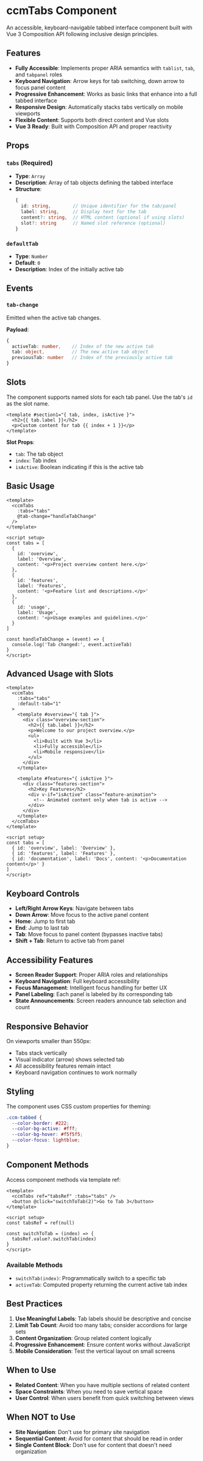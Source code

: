 # ccmTabs Component

An accessible, keyboard-navigable tabbed interface component built with Vue 3 Composition API following inclusive design principles.

## Features

- **Fully Accessible**: Implements proper ARIA semantics with `tablist`, `tab`, and `tabpanel` roles
- **Keyboard Navigation**: Arrow keys for tab switching, down arrow to focus panel content
- **Progressive Enhancement**: Works as basic links that enhance into a full tabbed interface
- **Responsive Design**: Automatically stacks tabs vertically on mobile viewports
- **Flexible Content**: Supports both direct content and Vue slots
- **Vue 3 Ready**: Built with Composition API and proper reactivity

## Props

### `tabs` (Required)
- **Type**: `Array`
- **Description**: Array of tab objects defining the tabbed interface
- **Structure**:
  ```typescript
  {
    id: string,        // Unique identifier for the tab/panel
    label: string,     // Display text for the tab
    content?: string,  // HTML content (optional if using slots)
    slot?: string      // Named slot reference (optional)
  }
  ```

### `defaultTab`
- **Type**: `Number`
- **Default**: `0`
- **Description**: Index of the initially active tab

## Events

### `tab-change`
Emitted when the active tab changes.

**Payload**:
```typescript
{
  activeTab: number,    // Index of the new active tab
  tab: object,          // The new active tab object
  previousTab: number   // Index of the previously active tab
}
```

## Slots

The component supports named slots for each tab panel. Use the tab's `id` as the slot name.

```vue
<template #section1="{ tab, index, isActive }">
  <h2>{{ tab.label }}</h2>
  <p>Custom content for tab {{ index + 1 }}</p>
</template>
```

**Slot Props**:
- `tab`: The tab object
- `index`: Tab index
- `isActive`: Boolean indicating if this is the active tab

## Basic Usage

```vue
<template>
  <ccmTabs 
    :tabs="tabs"
    @tab-change="handleTabChange"
  />
</template>

<script setup>
const tabs = [
  {
    id: 'overview',
    label: 'Overview',
    content: '<p>Project overview content here.</p>'
  },
  {
    id: 'features',
    label: 'Features',
    content: '<p>Feature list and descriptions.</p>'
  },
  {
    id: 'usage',
    label: 'Usage',
    content: '<p>Usage examples and guidelines.</p>'
  }
]

const handleTabChange = (event) => {
  console.log('Tab changed:', event.activeTab)
}
</script>
```

## Advanced Usage with Slots

```vue
<template>
  <ccmTabs 
    :tabs="tabs"
    :default-tab="1"
  >
    <template #overview="{ tab }">
      <div class="overview-section">
        <h2>{{ tab.label }}</h2>
        <p>Welcome to our project overview.</p>
        <ul>
          <li>Built with Vue 3</li>
          <li>Fully accessible</li>
          <li>Mobile responsive</li>
        </ul>
      </div>
    </template>
    
    <template #features="{ isActive }">
      <div class="features-section">
        <h2>Key Features</h2>
        <div v-if="isActive" class="feature-animation">
          <!-- Animated content only when tab is active -->
        </div>
      </div>
    </template>
  </ccmTabs>
</template>

<script setup>
const tabs = [
  { id: 'overview', label: 'Overview' },
  { id: 'features', label: 'Features' },
  { id: 'documentation', label: 'Docs', content: '<p>Documentation content</p>' }
]
</script>
```

## Keyboard Controls

- **Left/Right Arrow Keys**: Navigate between tabs
- **Down Arrow**: Move focus to the active panel content
- **Home**: Jump to first tab
- **End**: Jump to last tab
- **Tab**: Move focus to panel content (bypasses inactive tabs)
- **Shift + Tab**: Return to active tab from panel

## Accessibility Features

- **Screen Reader Support**: Proper ARIA roles and relationships
- **Keyboard Navigation**: Full keyboard accessibility
- **Focus Management**: Intelligent focus handling for better UX
- **Panel Labeling**: Each panel is labeled by its corresponding tab
- **State Announcements**: Screen readers announce tab selection and count

## Responsive Behavior

On viewports smaller than 550px:
- Tabs stack vertically
- Visual indicator (arrow) shows selected tab
- All accessibility features remain intact
- Keyboard navigation continues to work normally

## Styling

The component uses CSS custom properties for theming:

```css
.ccm-tabbed {
  --color-border: #222;
  --color-bg-active: #fff;
  --color-bg-hover: #f5f5f5;
  --color-focus: lightblue;
}
```

## Component Methods

Access component methods via template ref:

```vue
<template>
  <ccmTabs ref="tabsRef" :tabs="tabs" />
  <button @click="switchToTab(2)">Go to Tab 3</button>
</template>

<script setup>
const tabsRef = ref(null)

const switchToTab = (index) => {
  tabsRef.value?.switchTab(index)
}
</script>
```

### Available Methods

- `switchTab(index)`: Programmatically switch to a specific tab
- `activeTab`: Computed property returning the current active tab index

## Best Practices

1. **Use Meaningful Labels**: Tab labels should be descriptive and concise
2. **Limit Tab Count**: Avoid too many tabs; consider accordions for large sets
3. **Content Organization**: Group related content logically
4. **Progressive Enhancement**: Ensure content works without JavaScript
5. **Mobile Consideration**: Test the vertical layout on small screens

## When to Use

- **Related Content**: When you have multiple sections of related content
- **Space Constraints**: When you need to save vertical space
- **User Control**: When users benefit from quick switching between views

## When NOT to Use

- **Site Navigation**: Don't use for primary site navigation
- **Sequential Content**: Avoid for content that should be read in order
- **Single Content Block**: Don't use for content that doesn't need organization